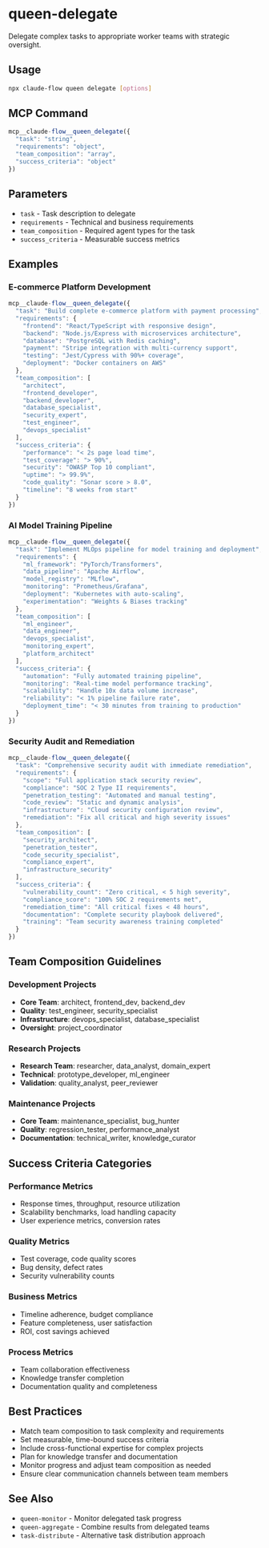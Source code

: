 # queen-delegate

Delegate complex tasks to appropriate worker teams with strategic oversight.

## Usage
```bash
npx claude-flow queen delegate [options]
```

## MCP Command
```javascript
mcp__claude-flow__queen_delegate({
  "task": "string",
  "requirements": "object",
  "team_composition": "array",
  "success_criteria": "object"
})
```

## Parameters
- `task` - Task description to delegate
- `requirements` - Technical and business requirements
- `team_composition` - Required agent types for the task
- `success_criteria` - Measurable success metrics

## Examples

### E-commerce Platform Development
```javascript
mcp__claude-flow__queen_delegate({
  "task": "Build complete e-commerce platform with payment processing",
  "requirements": {
    "frontend": "React/TypeScript with responsive design",
    "backend": "Node.js/Express with microservices architecture",
    "database": "PostgreSQL with Redis caching",
    "payment": "Stripe integration with multi-currency support",
    "testing": "Jest/Cypress with 90%+ coverage",
    "deployment": "Docker containers on AWS"
  },
  "team_composition": [
    "architect",
    "frontend_developer", 
    "backend_developer",
    "database_specialist",
    "security_expert",
    "test_engineer",
    "devops_specialist"
  ],
  "success_criteria": {
    "performance": "< 2s page load time",
    "test_coverage": "> 90%",
    "security": "OWASP Top 10 compliant",
    "uptime": "> 99.9%",
    "code_quality": "Sonar score > 8.0",
    "timeline": "8 weeks from start"
  }
})
```

### AI Model Training Pipeline
```javascript
mcp__claude-flow__queen_delegate({
  "task": "Implement MLOps pipeline for model training and deployment",
  "requirements": {
    "ml_framework": "PyTorch/Transformers",
    "data_pipeline": "Apache Airflow",
    "model_registry": "MLflow",
    "monitoring": "Prometheus/Grafana",
    "deployment": "Kubernetes with auto-scaling",
    "experimentation": "Weights & Biases tracking"
  },
  "team_composition": [
    "ml_engineer",
    "data_engineer", 
    "devops_specialist",
    "monitoring_expert",
    "platform_architect"
  ],
  "success_criteria": {
    "automation": "Fully automated training pipeline",
    "monitoring": "Real-time model performance tracking",
    "scalability": "Handle 10x data volume increase",
    "reliability": "< 1% pipeline failure rate",
    "deployment_time": "< 30 minutes from training to production"
  }
})
```

### Security Audit and Remediation
```javascript
mcp__claude-flow__queen_delegate({
  "task": "Comprehensive security audit with immediate remediation",
  "requirements": {
    "scope": "Full application stack security review",
    "compliance": "SOC 2 Type II requirements",
    "penetration_testing": "Automated and manual testing",
    "code_review": "Static and dynamic analysis",
    "infrastructure": "Cloud security configuration review",
    "remediation": "Fix all critical and high severity issues"
  },
  "team_composition": [
    "security_architect",
    "penetration_tester",
    "code_security_specialist",
    "compliance_expert",
    "infrastructure_security"
  ],
  "success_criteria": {
    "vulnerability_count": "Zero critical, < 5 high severity",
    "compliance_score": "100% SOC 2 requirements met",
    "remediation_time": "All critical fixes < 48 hours",
    "documentation": "Complete security playbook delivered",
    "training": "Team security awareness training completed"
  }
})
```

## Team Composition Guidelines

### Development Projects
- **Core Team**: architect, frontend_dev, backend_dev
- **Quality**: test_engineer, security_specialist
- **Infrastructure**: devops_specialist, database_specialist
- **Oversight**: project_coordinator

### Research Projects  
- **Research Team**: researcher, data_analyst, domain_expert
- **Technical**: prototype_developer, ml_engineer
- **Validation**: quality_analyst, peer_reviewer

### Maintenance Projects
- **Core Team**: maintenance_specialist, bug_hunter
- **Quality**: regression_tester, performance_analyst
- **Documentation**: technical_writer, knowledge_curator

## Success Criteria Categories

### Performance Metrics
- Response times, throughput, resource utilization
- Scalability benchmarks, load handling capacity
- User experience metrics, conversion rates

### Quality Metrics
- Test coverage, code quality scores
- Bug density, defect rates
- Security vulnerability counts

### Business Metrics
- Timeline adherence, budget compliance
- Feature completeness, user satisfaction
- ROI, cost savings achieved

### Process Metrics
- Team collaboration effectiveness
- Knowledge transfer completion
- Documentation quality and completeness

## Best Practices
- Match team composition to task complexity and requirements
- Set measurable, time-bound success criteria
- Include cross-functional expertise for complex projects
- Plan for knowledge transfer and documentation
- Monitor progress and adjust team composition as needed
- Ensure clear communication channels between team members

## See Also
- `queen-monitor` - Monitor delegated task progress
- `queen-aggregate` - Combine results from delegated teams
- `task-distribute` - Alternative task distribution approach
